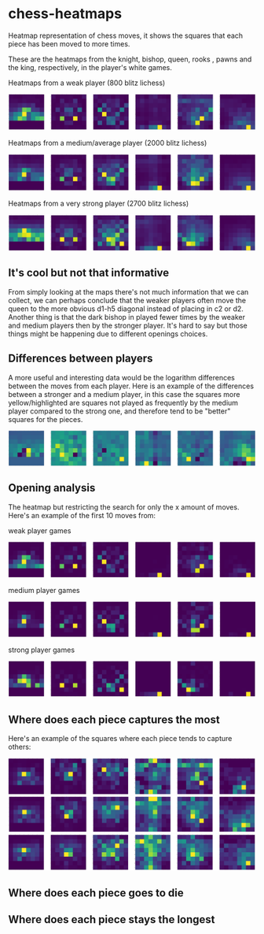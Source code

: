 # chess-heatmaps

Heatmap representation of chess moves, it shows the squares that each piece has been moved to more times.

These are the heatmaps from the knight, bishop, queen, rooks , pawns and the king, respectively, in the player's white games.

Heatmaps from a weak player (800 blitz lichess)

![](./assets/1.png)

Heatmaps from a medium/average player (2000 blitz lichess)

![](./assets/2.png)

Heatmaps from a very strong player (2700 blitz lichess)

![](./assets/3.png)

## It's cool but not that informative
From simply looking at the maps there's not much information that we can collect, we can perhaps
conclude that the weaker players often move the queen to the more obvious d1-h5
diagonal instead of placing in c2 or d2. Another thing is
that the dark bishop in played fewer times by the weaker and medium players
then by the stronger player. It's hard to say but those things might be happening due to different openings choices.

## Differences between players 
A more useful and interesting data would be the logarithm differences between 
the moves from each player. Here is an example of the differences between a
stronger and a medium player, in this case the squares more yellow/highlighted are 
squares not played as frequently by the medium player compared to the strong one, 
and therefore tend to be "better" squares for the pieces.

![](./assets/4.png)

## Opening analysis
The heatmap but restricting the search for only the x amount of moves. Here's
an example of the first 10 moves from:

weak player games

![](./assets/5.png)

medium player games

![](./assets/6.png)

strong player games

![](./assets/7.png)


## Where does each piece captures the most 
Here's an example of the squares where each piece tends to capture others:

![](./assets/8.png)
![](./assets/9.png)
![](./assets/10.png)



## Where does each piece goes to die
## Where does each piece stays the longest
